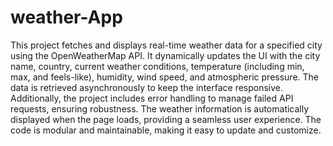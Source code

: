 # weather-App
This project fetches and displays real-time weather data for a specified city using the OpenWeatherMap API. It dynamically updates the UI with the city name, country, current weather conditions, temperature (including min, max, and feels-like), humidity, wind speed, and atmospheric pressure. The data is retrieved asynchronously to keep the interface responsive. Additionally, the project includes error handling to manage failed API requests, ensuring robustness. The weather information is automatically displayed when the page loads, providing a seamless user experience. The code is modular and maintainable, making it easy to update and customize.
